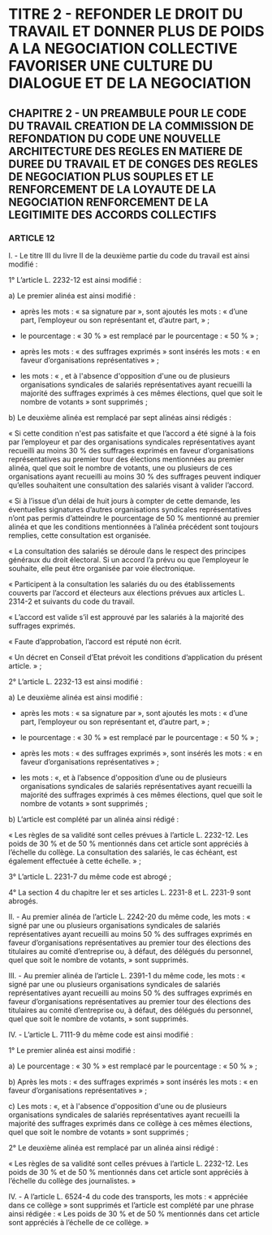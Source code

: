 # TITRE 2 - REFONDER LE DROIT DU TRAVAIL ET DONNER PLUS DE POIDS A LA NEGOCIATION COLLECTIVE FAVORISER UNE CULTURE DU DIALOGUE ET DE LA NEGOCIATION 

## CHAPITRE 2 - UN PREAMBULE POUR LE CODE DU TRAVAIL CREATION DE LA COMMISSION DE REFONDATION DU CODE UNE NOUVELLE ARCHITECTURE DES REGLES EN MATIERE DE DUREE DU TRAVAIL ET DE CONGES  DES REGLES DE NEGOCIATION PLUS SOUPLES ET LE RENFORCEMENT DE LA LOYAUTE DE LA NEGOCIATION  RENFORCEMENT DE LA LEGITIMITE DES ACCORDS COLLECTIFS 

### ARTICLE 12


I. - Le titre III du livre II de la deuxième partie du code du travail est ainsi modifié :

1° L’article L. 2232-12 est ainsi modifié :

a) Le premier alinéa est ainsi modifié :

- après les mots : « sa signature par », sont ajoutés les mots : « d’une part, l’employeur ou
son représentant et, d’autre part, » ;

- le pourcentage : « 30 % » est remplacé par le pourcentage : « 50 % » ;

- après les mots : « des suffrages exprimés » sont insérés les mots : « en faveur
d’organisations représentatives » ;

- les mots : « , et à l'absence d'opposition d'une ou de plusieurs organisations syndicales
de salariés représentatives ayant recueilli la majorité des suffrages exprimés à ces mêmes
élections, quel que soit le nombre de votants » sont supprimés ;

b) Le deuxième alinéa est remplacé par sept alinéas ainsi rédigés :

« Si cette condition n'est pas satisfaite et que l’accord a été signé à la fois par l’employeur
et par des organisations syndicales représentatives ayant recueilli au moins 30 % des suffrages
exprimés en faveur d’organisations représentatives au premier tour des élections mentionnées au
premier alinéa, quel que soit le nombre de votants, une ou plusieurs de ces organisations ayant
recueilli au moins 30 % des suffrages peuvent indiquer qu’elles souhaitent une consultation des
salariés visant à valider l’accord.

« Si à l’issue d’un délai de huit jours à compter de cette demande, les éventuelles
signatures d’autres organisations syndicales représentatives n’ont pas permis d’atteindre le
pourcentage de 50 % mentionné au premier alinéa et que les conditions mentionnées à l’alinéa
précédent sont toujours remplies, cette consultation est organisée.

« La consultation des salariés se déroule dans le respect des principes généraux du droit
électoral. Si un accord l’a prévu ou que l’employeur le souhaite, elle peut être organisée par voie
électronique.

« Participent à la consultation les salariés du ou des établissements couverts par l’accord
et électeurs aux élections prévues aux articles L. 2314-2 et suivants du code du travail.

« L’accord est valide s’il est approuvé par les salariés à la majorité des suffrages
exprimés.



« Faute d’approbation, l’accord est réputé non écrit.

« Un décret en Conseil d’Etat prévoit les conditions d’application du présent article. » ;

2° L’article L. 2232-13 est ainsi modifié :

a) Le deuxième alinéa est ainsi modifié :

- après les mots : « sa signature par », sont ajoutés les mots : « d’une part, l’employeur ou
son représentant et, d’autre part, » ;

- le pourcentage : « 30 % » est remplacé par le pourcentage : « 50 % » ;

- après les mots : « des suffrages exprimés », sont insérés les mots : « en faveur
d’organisations représentatives » ;

- les mots : «, et à l’absence d'opposition d’une ou de plusieurs organisations syndicales
de salariés représentatives ayant recueilli la majorité des suffrages exprimés à ces mêmes
élections, quel que soit le nombre de votants » sont supprimés ;

b) L’article est complété par un alinéa ainsi rédigé :

« Les règles de sa validité sont celles prévues à l’article L. 2232-12. Les poids de 30 % et
de 50 % mentionnés dans cet article sont appréciés à l’échelle du collège. La consultation des
salariés, le cas échéant, est également effectuée à cette échelle. » ;

3° L’article L. 2231-7 du même code est abrogé ;

4° La section 4 du chapitre Ier et ses articles L. 2231-8 et L. 2231-9 sont abrogés.

II. - Au premier alinéa de l’article L. 2242-20 du même code, les mots : « signé par une
ou plusieurs organisations syndicales de salariés représentatives ayant recueilli au moins 50 %
des suffrages exprimés en faveur d’organisations représentatives au premier tour des élections
des titulaires au comité d’entreprise ou, à défaut, des délégués du personnel, quel que soit le
nombre de votants, » sont supprimés.

III. - Au premier alinéa de l’article L. 2391-1 du même code, les mots : « signé par une
ou plusieurs organisations syndicales de salariés représentatives ayant recueilli au moins 50 %
des suffrages exprimés en faveur d’organisations représentatives au premier tour des élections
des titulaires au comité d’entreprise ou, à défaut, des délégués du personnel, quel que soit le
nombre de votants, » sont supprimés.

IV. - L’article L. 7111-9 du même code est ainsi modifié :

1° Le premier alinéa est ainsi modifié :

a) Le pourcentage : « 30 % » est remplacé par le pourcentage : « 50 % » ;



b) Après les mots : « des suffrages exprimés » sont insérés les mots : « en faveur
d’organisations représentatives » ;

c) Les mots : «, et à l'absence d'opposition d'une ou de plusieurs organisations syndicales
de salariés représentatives ayant recueilli la majorité des suffrages exprimés dans ce collège à ces
mêmes élections, quel que soit le nombre de votants » sont supprimés ;

2° Le deuxième alinéa est remplacé par un alinéa ainsi rédigé :

« Les règles de sa validité sont celles prévues à l’article L. 2232-12. Les poids de 30 % et
de 50 % mentionnés dans cet article sont appréciés à l’échelle du collège des journalistes. »

IV. - A l’article L. 6524-4 du code des transports, les mots : « appréciée dans ce collège »
sont supprimés et l’article est complété par une phrase ainsi rédigée : « Les poids de 30 % et de
50 % mentionnés dans cet article sont appréciés à l’échelle de ce collège. »
